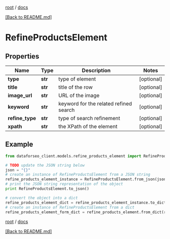[root](./../ "root") / [docs](./ "docs")

[[Back to README.md]](./../README.md "[Back to README.md]")

# RefineProductsElement

## Properties

Name | Type | Description | Notes
------------ | ------------- | ------------- | -------------
**type** | **str** | type of element | [optional]
**title** | **str** | title of the row | [optional]
**image_url** | **str** | URL of the image | [optional]
**keyword** | **str** | keyword for the related refined search | [optional]
**refine_type** | **str** | type of search refinement | [optional]
**xpath** | **str** | the XPath of the element | [optional]

## Example

```python
from dataforseo_client.models.refine_products_element import RefineProductsElement

# TODO update the JSON string below
json = "{}"
# create an instance of RefineProductsElement from a JSON string
refine_products_element_instance = RefineProductsElement.from_json(json)
# print the JSON string representation of the object
print RefineProductsElement.to_json()

# convert the object into a dict
refine_products_element_dict = refine_products_element_instance.to_dict()
# create an instance of RefineProductsElement from a dict
refine_products_element_form_dict = refine_products_element.from_dict(refine_products_element_dict)
```

  

[root](./../ "root") / [docs](./ "docs")

[[Back to README.md]](./../README.md "[Back to README.md]")
